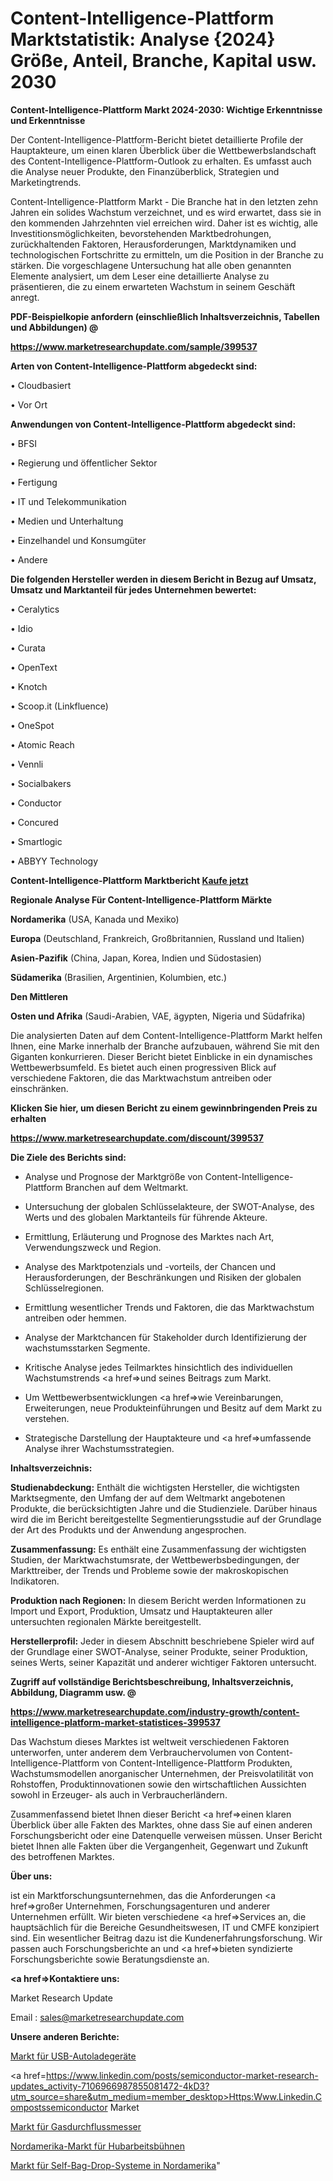 # Content-Intelligence-Plattform Marktstatistik: Analyse {2024} Größe, Anteil, Branche, Kapital usw. 2030

<strong>Content-Intelligence-Plattform Markt 2024-2030: Wichtige Erkenntnisse und Erkenntnisse</strong>

Der Content-Intelligence-Plattform-Bericht bietet detaillierte Profile der Hauptakteure, um einen klaren Überblick über die Wettbewerbslandschaft des Content-Intelligence-Plattform-Outlook zu erhalten. Es umfasst auch die Analyse neuer Produkte, den Finanzüberblick, Strategien und Marketingtrends.

Content-Intelligence-Plattform Markt - Die Branche hat in den letzten zehn Jahren ein solides Wachstum verzeichnet, und es wird erwartet, dass sie in den kommenden Jahrzehnten viel erreichen wird. Daher ist es wichtig, alle Investitionsmöglichkeiten, bevorstehenden Marktbedrohungen, zurückhaltenden Faktoren, Herausforderungen, Marktdynamiken und technologischen Fortschritte zu ermitteln, um die Position in der Branche zu stärken. Die vorgeschlagene Untersuchung hat alle oben genannten Elemente analysiert, um dem Leser eine detaillierte Analyse zu präsentieren, die zu einem erwarteten Wachstum in seinem Geschäft anregt.



<strong><b>PDF-Beispielkopie anfordern (einschließlich Inhaltsverzeichnis, Tabellen und Abbildungen) @ </b></strong>

<strong><a href=https://www.marketresearchupdate.com/sample/399537>

<strong>https://www.marketresearchupdate.com/sample/399537</u></a></strong></strong>



<strong>Arten von Content-Intelligence-Plattform abgedeckt sind:</strong>

• Cloudbasiert

• Vor Ort



<strong>Anwendungen von Content-Intelligence-Plattform abgedeckt sind:</strong>

• BFSI

• Regierung und öffentlicher Sektor

• Fertigung

• IT und Telekommunikation

• Medien und Unterhaltung

• Einzelhandel und Konsumgüter

• Andere



<strong>Die folgenden Hersteller werden in diesem Bericht in Bezug auf Umsatz, Umsatz und Marktanteil für jedes Unternehmen bewertet:</strong>

• Ceralytics

• Idio

• Curata

• OpenText

• Knotch

• Scoop.it (Linkfluence)

• OneSpot

• Atomic Reach

• Vennli

• Socialbakers

• Conductor

• Concured

• Smartlogic

• ABBYY Technology



<strong>Content-Intelligence-Plattform Marktbericht <a href=https://www.marketresearchupdate.com/buynow/399537>Kaufe jetzt</a></strong>



<strong>Regionale Analyse Für Content-Intelligence-Plattform Märkte</strong>



<strong>Nordamerika</strong> (USA, Kanada und Mexiko)



<strong>Europa</strong> (Deutschland, Frankreich, Großbritannien, Russland und Italien)



<strong>Asien-Pazifik</strong> (China, Japan, Korea, Indien und Südostasien)



<strong>Südamerika</strong> (Brasilien, Argentinien, Kolumbien, etc.)



<strong>Den Mittleren</strong> 

<strong>Osten und Afrika</strong> (Saudi-Arabien, VAE, ägypten, Nigeria und Südafrika)

Die analysierten Daten auf dem Content-Intelligence-Plattform Markt helfen Ihnen, eine Marke innerhalb der Branche aufzubauen, während Sie mit den Giganten konkurrieren. Dieser Bericht bietet Einblicke in ein dynamisches Wettbewerbsumfeld. Es bietet auch einen progressiven Blick auf verschiedene Faktoren, die das Marktwachstum antreiben oder einschränken.



<strong>Klicken Sie hier, um diesen Bericht zu einem gewinnbringenden Preis zu erhalten
</strong>

<strong><a href=https://www.marketresearchupdate.com/discount/399537>https://www.marketresearchupdate.com/discount/399537</b></u></strong></a>



<strong>Die Ziele des Berichts sind:</strong>

- Analyse und Prognose der Marktgröße von Content-Intelligence-Plattform Branchen auf dem Weltmarkt.

- Untersuchung der globalen Schlüsselakteure, der SWOT-Analyse, des Werts und des globalen Marktanteils für führende Akteure.

- Ermittlung, Erläuterung und Prognose des Marktes nach Art, Verwendungszweck und Region.

- Analyse des Marktpotenzials und -vorteils, der Chancen und Herausforderungen, der Beschränkungen und Risiken der globalen Schlüsselregionen.

- Ermittlung wesentlicher Trends und Faktoren, die das Marktwachstum antreiben oder hemmen.

- Analyse der Marktchancen für Stakeholder durch Identifizierung der wachstumsstarken Segmente.

- Kritische Analyse jedes Teilmarktes hinsichtlich des individuellen Wachstumstrends <a href=>und</a> seines Beitrags zum Markt.

- Um Wettbewerbsentwicklungen <a href=>wie</a> Vereinbarungen, Erweiterungen, neue Produkteinführungen und Besitz auf dem Markt zu verstehen.

- Strategische Darstellung der Hauptakteure und <a href=>umfas</a>sende Analyse ihrer Wachstumsstrategien.



<strong>Inhaltsverzeichnis:</strong>



<strong>Studienabdeckung:</strong> Enthält die wichtigsten Hersteller, die wichtigsten Marktsegmente, den Umfang der auf dem Weltmarkt angebotenen Produkte, die berücksichtigten Jahre und die Studienziele. Darüber hinaus wird die im Bericht bereitgestellte Segmentierungsstudie auf der Grundlage der Art des Produkts und der Anwendung angesprochen.



<strong>Zusammenfassung:</strong> Es enthält eine Zusammenfassung der wichtigsten Studien, der Marktwachstumsrate, der Wettbewerbsbedingungen, der Markttreiber, der Trends und Probleme sowie der makroskopischen Indikatoren.



<strong>Produktion nach Regionen:</strong> In diesem Bericht werden Informationen zu Import und Export, Produktion, Umsatz und Hauptakteuren aller untersuchten regionalen Märkte bereitgestellt.



<strong>Herstellerprofil:</strong> Jeder in diesem Abschnitt beschriebene Spieler wird auf der Grundlage einer SWOT-Analyse, seiner Produkte, seiner Produktion, seines Werts, seiner Kapazität und anderer wichtiger Faktoren untersucht.



<strong><b>Zugriff auf vollständige Berichtsbeschreibung, Inhaltsverzeichnis, Abbildung, Diagramm usw. @ </b></strong>

<strong><a href=https://www.marketresearchupdate.com/industry-growth/content-intelligence-platform-market-statistices-399537>https://www.marketresearchupdate.com/industry-growth/content-intelligence-platform-market-statistices-399537</a></strong>

Das Wachstum dieses Marktes ist weltweit verschiedenen Faktoren unterworfen, unter anderem dem Verbrauchervolumen von Content-Intelligence-Plattform von Content-Intelligence-Plattform Produkten, Wachstumsmodellen anorganischer Unternehmen, der Preisvolatilität von Rohstoffen, Produktinnovationen sowie den wirtschaftlichen Aussichten sowohl in Erzeuger- als auch in Verbraucherländern.

Zusammenfassend bietet Ihnen dieser Bericht <a href=>einen</a> klaren Überblick über alle Fakten des Marktes, ohne dass Sie auf einen anderen Forschungsbericht oder eine Datenquelle verweisen müssen. Unser Bericht bietet Ihnen alle Fakten über die Vergangenheit, Gegenwart und Zukunft des betroffenen Marktes.



<strong>Über uns:</strong>

 ist ein Marktforschungsunternehmen, das die Anforderungen <a href=>großer</a> Unternehmen, Forschungsagenturen und anderer Unternehmen erfüllt. Wir bieten verschiedene <a href=>Services</a> an, die hauptsächlich für die Bereiche Gesundheitswesen, IT und CMFE konzipiert sind. Ein wesentlicher Beitrag dazu ist die Kundenerfahrungsforschung. Wir passen auch Forschungsberichte an und <a href=>bieten</a> syndizierte Forschungsberichte sowie Beratungsdienste an.



<strong><a href=>Kontaktiere uns:</a></strong>

Market Research Update

Email : sales@marketresearchupdate.com



<strong>Unsere anderen Berichte:</strong>

<a href=https://www.linkedin.com/pulse/usb-car-chargers-market-size-share-trend-complete-analysis>Markt für USB-Autoladegeräte</a>

<a href=https://www.linkedin.com/posts/semiconductor-market-research-updates_activity-7106966987855081472-4kD3?utm_source=share&utm_medium=member_desktop>Https:Www.Linkedin.Compostssemiconductor Market</a>

<a href=https://www.linkedin.com/pulse/gas-flow-meters-market-size-industry-growth>Markt für Gasdurchflussmesser</a>

<a href=https://www.linkedin.com/pulse/north-america-aerial-work-platform-market-upcoming-trends>Nordamerika-Markt für Hubarbeitsbühnen</a>

<a href=https://www.linkedin.com/pulse/north-america-self-bag-drop-systems-market>Markt für Self-Bag-Drop-Systeme in Nordamerika</a>"

